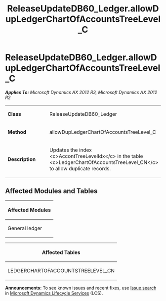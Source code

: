 ﻿---
title: ReleaseUpdateDB60_Ledger.allowDupLedgerChartOfAccountsTreeLevel_C
TOCTitle: ReleaseUpdateDB60_Ledger.allowDupLedgerChartOfAccountsTreeLevel_C
ms:assetid: 33742713-7715-1c6b-58db-b8d5d89d7084
ms:mtpsurl: https://msdn.microsoft.com/en-us/library/JJ685098(v=AX.60)
ms:contentKeyID: 49707553
ms.date: 05/18/2015
mtps_version: v=AX.60
---

# ReleaseUpdateDB60\_Ledger.allowDupLedgerChartOfAccountsTreeLevel\_C 


_**Applies To:** Microsoft Dynamics AX 2012 R3, Microsoft Dynamics AX 2012 R2_

<table>
<colgroup>
<col style="width: 50%" />
<col style="width: 50%" />
</colgroup>
<tbody>
<tr class="odd">
<td><p><strong>Class</strong></p></td>
<td><p>ReleaseUpdateDB60_Ledger</p></td>
</tr>
<tr class="even">
<td><p><strong>Method</strong></p></td>
<td><p>allowDupLedgerChartOfAccountsTreeLevel_C</p></td>
</tr>
<tr class="odd">
<td><p><strong>Description</strong></p></td>
<td><p>Updates the index &lt;c&gt;AccontTreeLevelIdx&lt;/c&gt; in the table &lt;c&gt;LedgerChartOfAccountsTreeLevel_CN&lt;/c&gt; to allow duplicate records.</p></td>
</tr>
</tbody>
</table>


## Affected Modules and Tables

<table>
<colgroup>
<col style="width: 100%" />
</colgroup>
<thead>
<tr class="header">
<th><p>Affected Modules</p></th>
</tr>
</thead>
<tbody>
<tr class="odd">
<td><p>General ledger</p></td>
</tr>
</tbody>
</table>


<table>
<colgroup>
<col style="width: 100%" />
</colgroup>
<thead>
<tr class="header">
<th><p>Affected Tables</p></th>
</tr>
</thead>
<tbody>
<tr class="odd">
<td><p>LEDGERCHARTOFACCOUNTSTREELEVEL_CN</p></td>
</tr>
</tbody>
</table>

  
**Announcements:** To see known issues and recent fixes, use [Issue search](http://go.microsoft.com/fwlink/?linkid=389258) in [Microsoft Dynamics Lifecycle Services](http://go.microsoft.com/fwlink/?linkid=306505) (LCS).

